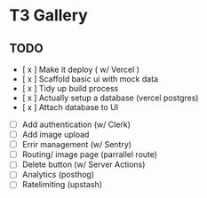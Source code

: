 # T3 Gallery

## TODO

- [ x ] Make it deploy ( w/ Vercel )
- [ x ] Scaffold basic ui with mock data
- [ x ] Tidy up build process
- [ x ] Actually setup a database (vercel postgres)
- [ x ] Attach database to UI
- [ ] Add authentication (w/ Clerk)
- [ ] Add image upload
- [ ] Errir management (w/ Sentry)
- [ ] Routing/ image page (parrallel route)
- [ ] Delete button (w/ Server Actions)
- [ ] Analytics (posthog)
- [ ] Ratelimiting (upstash)
